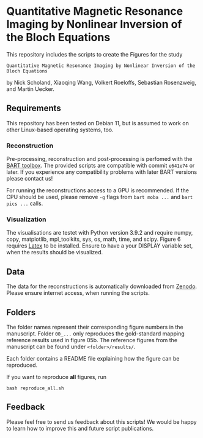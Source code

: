 # Quantitative Magnetic Resonance Imaging by Nonlinear Inversion of the Bloch Equations

This repository includes the scripts to create the Figures for the study

	Quantitative Magnetic Resonance Imaging by Nonlinear Inversion of the Bloch Equations

by Nick Scholand, Xiaoqing Wang, Volkert Roeloffs, Sebastian Rosenzweig, and Martin Uecker.

## Requirements
This repository has been tested on Debian 11, but is assumed to work on other Linux-based operating systems, too.

### Reconstruction
Pre-processing, reconstruction and post-processing is perfomed with the [BART toolbox](https://github.com/mrirecon/bart). The provided scripts are compatible with commit `e641e74` or later. If you experience any compatibility problems with later BART versions please contact us!

[//]: <> (FIXME: Add DOI for BART version including the Bloch model-based reconstruction)

For running the reconstructions access to a GPU is recommended. If the CPU should be used, please remove `-g` flags from `bart moba ...` and `bart pics ...` calls.

### Visualization
The visualisations are testet with Python version 3.9.2 and require numpy, copy, matplotlib, mpl_toolkits, sys, os, math, time, and scipy. Figure 6 requires [Latex](https://matplotlib.org/stable/tutorials/text/usetex.html) to be installed.
Ensure to have a your DISPLAY variable set, when the results should be visualized.

## Data
The data for the reconstructions is automatically downloaded from [Zenodo](https://zenodo.org/record/6992763). Please ensure internet access, when running the scripts.

## Folders
The folder names represent their corresponding figure numbers in the manuscript.
Folder `00_...` only reproduces the gold-standard mapping reference results used in figure 05b.
The reference figures from the manuscript can be found under `<folder>/results/`.

Each folder contains a README file explaining how the figure can be reproduced.

If you want to reproduce **all** figures, run

	bash reproduce_all.sh

## Feedback
Please feel free to send us feedback about this scripts!
We would be happy to learn how to improve this and future script publications.